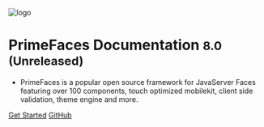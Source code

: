 ![logo](/resources/images/cover-logo.svg)

# PrimeFaces Documentation <small>8.0 (Unreleased)</small>

- PrimeFaces is a popular open source framework for JavaServer Faces featuring over 100 components, touch optimized mobilekit, client side validation, theme engine and more.

[Get Started](#main)
[GitHub](https://github.com/primefaces/primefaces)